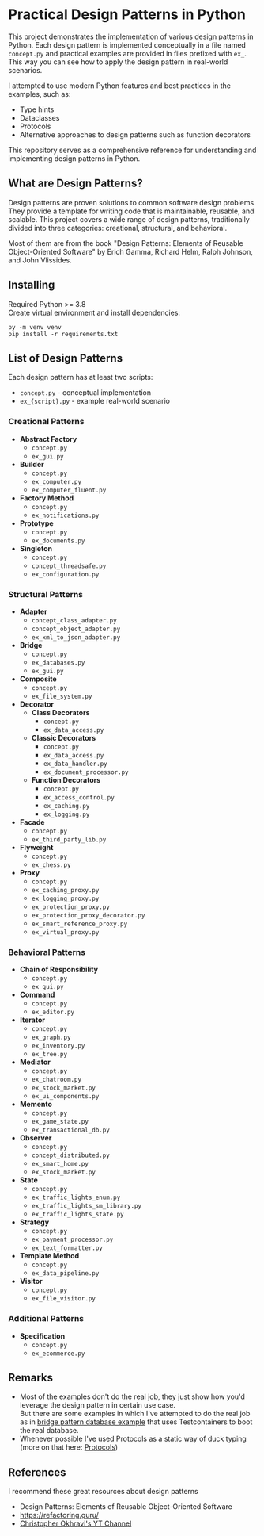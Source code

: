 # Practical Design Patterns in Python
This project demonstrates the implementation of various design patterns in Python.
Each design pattern is implemented conceptually in a file named `concept.py` and practical examples are provided in files prefixed with `ex_`.
This way you can see how to apply the design pattern in real-world scenarios.

I attempted to use modern Python features and best practices in the examples, such as:
- Type hints
- Dataclasses
- Protocols
- Alternative approaches to design patterns such as function decorators

This repository serves as a comprehensive reference for understanding and implementing design patterns in Python.
## What are Design Patterns?
Design patterns are proven solutions to common software design problems. They provide a template for writing code that is maintainable, reusable, and scalable. 
This project covers a wide range of design patterns, traditionally divided into three categories: creational, structural, and behavioral.

Most of them are from the book "Design Patterns: Elements of Reusable Object-Oriented Software" by Erich Gamma, Richard Helm, Ralph Johnson, and John Vlissides.

## Installing
Required Python >= 3.8<br/>
Create virtual environment and install dependencies:
```
py -m venv venv
pip install -r requirements.txt
```

## List of Design Patterns
Each design pattern has at least two scripts:
  - `concept.py` - conceptual implementation
  - `ex_{script}.py` - example real-world scenario

### Creational Patterns
- **Abstract Factory**
  - `concept.py`
  - `ex_gui.py`
- **Builder**
  - `concept.py`
  - `ex_computer.py`
  - `ex_computer_fluent.py`
- **Factory Method**
  - `concept.py`
  - `ex_notifications.py`
- **Prototype**
  - `concept.py`
  - `ex_documents.py`
- **Singleton**
  - `concept.py`
  - `concept_threadsafe.py`
  - `ex_configuration.py`

### Structural Patterns
- **Adapter**
  - `concept_class_adapter.py`
  - `concept_object_adapter.py`
  - `ex_xml_to_json_adapter.py`
- **Bridge**
  - `concept.py`
  - `ex_databases.py`
  - `ex_gui.py`
- **Composite**
  - `concept.py`
  - `ex_file_system.py`
- **Decorator**
  - **Class Decorators**
    - `concept.py`
    - `ex_data_access.py`
  - **Classic Decorators**
    - `concept.py`
    - `ex_data_access.py`
    - `ex_data_handler.py`
    - `ex_document_processor.py`
  - **Function Decorators**
    - `concept.py`
    - `ex_access_control.py`
    - `ex_caching.py`
    - `ex_logging.py`
- **Facade**
  - `concept.py`
  - `ex_third_party_lib.py`
- **Flyweight**
  - `concept.py`
  - `ex_chess.py`
- **Proxy**
  - `concept.py`
  - `ex_caching_proxy.py`
  - `ex_logging_proxy.py`
  - `ex_protection_proxy.py`
  - `ex_protection_proxy_decorator.py`
  - `ex_smart_reference_proxy.py`
  - `ex_virtual_proxy.py`

### Behavioral Patterns
- **Chain of Responsibility**
  - `concept.py`
  - `ex_gui.py`
- **Command**
  - `concept.py`
  - `ex_editor.py`
- **Iterator**
  - `concept.py`
  - `ex_graph.py`
  - `ex_inventory.py`
  - `ex_tree.py`
- **Mediator**
  - `concept.py`
  - `ex_chatroom.py`
  - `ex_stock_market.py`
  - `ex_ui_components.py`
- **Memento**
  - `concept.py`
  - `ex_game_state.py`
  - `ex_transactional_db.py`
- **Observer**
  - `concept.py`
  - `concept_distributed.py`
  - `ex_smart_home.py`
  - `ex_stock_market.py`
- **State**
  - `concept.py`
  - `ex_traffic_lights_enum.py`
  - `ex_traffic_lights_sm_library.py`
  - `ex_traffic_lights_state.py`
- **Strategy**
  - `concept.py`
  - `ex_payment_processor.py`
  - `ex_text_formatter.py`
- **Template Method**
  - `concept.py`
  - `ex_data_pipeline.py`
- **Visitor**
  - `concept.py`
  - `ex_file_visitor.py`

### Additional Patterns
- **Specification**
  - `concept.py`
  - `ex_ecommerce.py`

## Remarks
- Most of the examples don't do the real job, they just show how you'd leverage the design pattern in certain use case.<br/>
But there are some examples in which I've attempted to do the real job as in [bridge pattern database example](https://github.com/saikotek/python-design-patterns/blob/main/src/bridge/ex_databases.py) that uses Testcontainers to boot the real database.
- Whenever possible I've used Protocols as a static way of duck typing (more on that here: [Protocols](https://mypy.readthedocs.io/en/stable/protocols.html))

## References
I recommend these great resources about design patterns 
- Design Patterns: Elements of Reusable Object-Oriented Software
- https://refactoring.guru/
- [Christopher Okhravi's YT Channel](https://www.youtube.com/playlist?list=PLrhzvIcii6GNjpARdnO4ueTUAVR9eMBpc)
